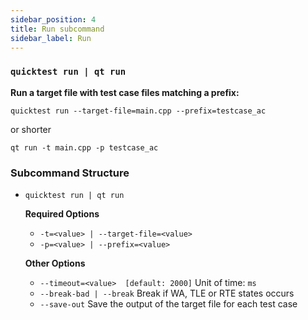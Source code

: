 ```yaml
---
sidebar_position: 4
title: Run subcommand
sidebar_label: Run
---
```


### `quicktest run | qt run`

**Run a target file with test case files matching a prefix:**

```shell
quicktest run --target-file=main.cpp --prefix=testcase_ac
```

or shorter

```shell
qt run -t main.cpp -p testcase_ac
```

### Subcommand Structure

* `quicktest run | qt run`
    
    **Required Options**

    * `-t=<value> | --target-file=<value>`
    * `-p=<value> | --prefix=<value>`

    **Other Options**

    * `--timeout=<value>  [default: 2000]` Unit of time: `ms`
    * `--break-bad | --break`  Break if WA, TLE or RTE states occurs
    * `--save-out`   Save the output of the target file for each test case
